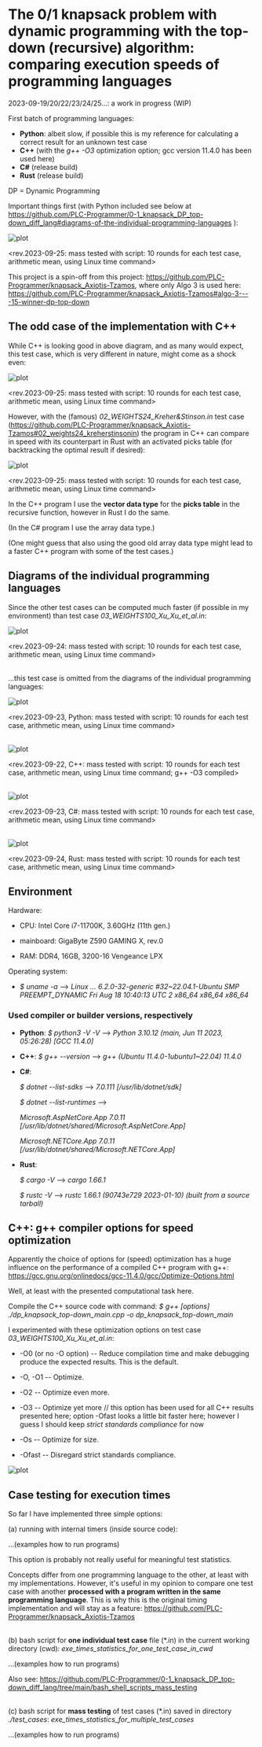 # The 0/1 knapsack problem with dynamic programming with the top-down (recursive) algorithm: comparing execution speeds of programming languages

2023-09-19/20/22/23/24/25...: a work in progress (WIP)

First batch of programming languages:
* **Python**: albeit slow, if possible this is my reference for calculating a correct result for an unknown test case
* **C++** (with the _g++ -O3_ optimization option; gcc version 11.4.0 has been used here)
* **C#** (release build)
* **Rust** (release build)

DP = Dynamic Programming

Important things first (with Python included see below at https://github.com/PLC-Programmer/0-1_knapsack_DP_top-down_diff_lang#diagrams-of-the-individual-programming-languages ):

![plot](./diagrams_svg_resized/lang1_WEIGHTS100_Xu_Xu_ex_Python_resized.svg)

<rev.2023-09-25: mass tested with script: 10 rounds for each test case, arithmetic mean, using Linux time command>

This project is a spin-off from this project: https://github.com/PLC-Programmer/knapsack_Axiotis-Tzamos, where only Algo 3 is used here: https://github.com/PLC-Programmer/knapsack_Axiotis-Tzamos#algo-3----15-winner-dp-top-down 


## The odd case of the implementation with C++

While C++ is looking good in above diagram, and as many would expect, this test case, which is very different in nature, might come as a shock even:

![plot](./diagrams_svg_resized/lang1_WEIGHTS_TODD_18_ex_Python_resized.svg)

<rev.2023-09-25: mass tested with script: 10 rounds for each test case, arithmetic mean, using Linux time command>

However, with the (famous) _02_WEIGHTS24_Kreher&Stinson.in_ test case (https://github.com/PLC-Programmer/knapsack_Axiotis-Tzamos#02_weights24_kreherstinsonin) the program in C++ can compare in speed with its counterpart in Rust with an activated picks table (for backtracking the optimal result if desired):

![plot](./diagrams_svg_resized/lang1_WEIGHTS24_Kreher_Stinson_ex_Python_resized.svg)

<rev.2023-09-25: mass tested with script: 10 rounds for each test case, arithmetic mean, using Linux time command>

In the C++ program I use the **vector data type** for the **picks table** in the recursive function, however in Rust I do the same.

(In the C# program I use the array data type.)

(One might guess that also using the good old array data type might lead to a faster C++ program with some of the test cases.)

## Diagrams of the individual programming languages

Since the other test cases can be computed much faster (if possible in my environment) than test case _03_WEIGHTS100_Xu_Xu_et_al.in_:

![plot](./diagrams_svg_resized/lang1_WEIGHTS100_Xu_Xu_resized.svg)

<rev.2023-09-24: mass tested with script: 10 rounds for each test case, arithmetic mean, using Linux time command>

\
...this test case is omitted from the diagrams of the individual programming languages:

![plot](./diagrams_svg_resized/python_ex_Xu_Xu_resized.svg)

<rev.2023-09-23, Python: mass tested with script: 10 rounds for each test case, arithmetic mean, using Linux time command>

\
![plot](./diagrams_svg_resized/cpp_ex_Xu_Xu_resized.svg)

<rev.2023-09-22, C++: mass tested with script: 10 rounds for each test case, arithmetic mean, using Linux time command; g++ -O3 compiled>

\
![plot](./diagrams_svg_resized/cs_ex_Xu_Xu_resized.svg)

<rev.2023-09-23, C#: mass tested with script: 10 rounds for each test case, arithmetic mean, using Linux time command>

\
![plot](./diagrams_svg_resized/rust_ex_Xu_Xu_resized.svg)

<rev.2023-09-24, Rust: mass tested with script: 10 rounds for each test case, arithmetic mean, using Linux time command>

## Environment

Hardware:

* CPU: Intel Core i7-11700K, 3.60GHz (11th gen.)

* mainboard: GigaByte Z590 GAMING X, rev.0

* RAM: DDR4, 16GB, 3200-16 Vengeance LPX

Operating system:

* _$ uname -a_ --> _Linux ... 6.2.0-32-generic #32~22.04.1-Ubuntu SMP PREEMPT_DYNAMIC Fri Aug 18 10:40:13 UTC 2 x86_64 x86_64 x86_64_

### Used compiler or builder versions, respectively

* **Python**: _$ python3 -V -V_ --> _Python 3.10.12 (main, Jun 11 2023, 05:26:28) [GCC 11.4.0]_

* **C++**: _$ g++ --version_ --> _g++ (Ubuntu 11.4.0-1ubuntu1~22.04) 11.4.0_

* **C#**:

  _$ dotnet --list-sdks_ --> _7.0.111 [/usr/lib/dotnet/sdk]_

  _$ dotnet --list-runtimes_ -->

    _Microsoft.AspNetCore.App 7.0.11 [/usr/lib/dotnet/shared/Microsoft.AspNetCore.App]_

    _Microsoft.NETCore.App 7.0.11 [/usr/lib/dotnet/shared/Microsoft.NETCore.App]_

* **Rust**:

  _$ cargo -V_ --> _cargo 1.66.1_

  _$ rustc -V_ --> _rustc 1.66.1 (90743e729 2023-01-10) (built from a source tarball)_


## C++: g++ compiler options for speed optimization

Apparently the choice of options for (speed) optimization has a huge influence on the performance of a compiled C++ program with g++: https://gcc.gnu.org/onlinedocs/gcc-11.4.0/gcc/Optimize-Options.html

Well, at least with the presented computational task here.

Compile the C++ source code with command: _$ g++ [options] ./dp_knapsack_top-down_main.cpp -o dp_knapsack_top-down_main_

I experimented with these optimization options on test case _03_WEIGHTS100_Xu_Xu_et_al.in_:

* -O0 (or no -O option) -- Reduce compilation time and make debugging produce the expected results. This is the default.

* -O, -O1 -- Optimize.

* -O2 -- Optimize even more.

* -O3 -- Optimize yet more  // this option has been used for all C++ results presented here; option -Ofast looks a little bit faster here; however I guess I should keep _strict standards compliance_ for now

* -Os -- Optimize for size.

* -Ofast -- Disregard strict standards compliance.

![plot](./diagrams_svg_resized/cpp_gpp_WEIGHTS100_Xu_Xu_resized.svg)

 
## Case testing for execution times

So far I have implemented three simple options:

(a) running with internal timers (inside source code):

...(examples how to run programs)

This option is probably not really useful for meaningful test statistics.

Concepts differ from one programming language to the other, at least with my implementations. However, it's useful in my opinion to compare one test case with another **processed with a program written in the same programming language**. This is why this is the original timing implementation and will stay as a feature: https://github.com/PLC-Programmer/knapsack_Axiotis-Tzamos

\
(b) bash script for **one individual test case** file (*.in) in the current working directory (cwd):  _exe_times_statistics_for_one_test_case_in_cwd_

...(examples how to run programs)

Also see: https://github.com/PLC-Programmer/0-1_knapsack_DP_top-down_diff_lang/tree/main/bash_shell_scripts_mass_testing

\
(c) bash script for **mass testing** of test cases (*.in) saved in directory _./test_cases_:  _exe_times_statistics_for_multiple_test_cases_

...(examples how to run programs)
